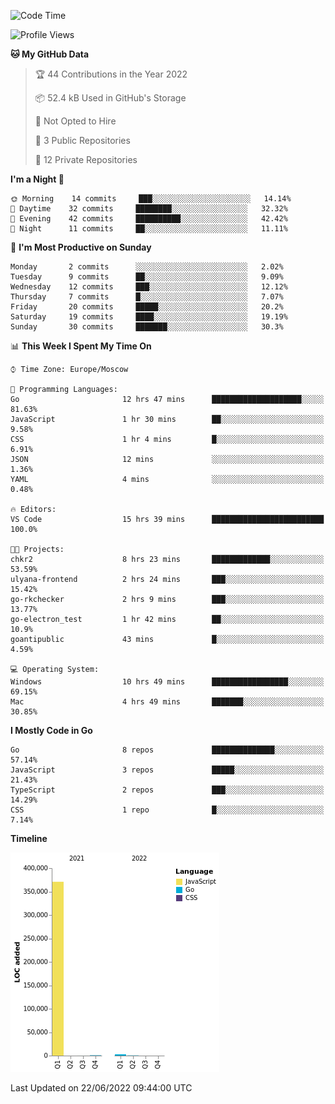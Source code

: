 <!--START_SECTION:waka-->
![Code Time](http://img.shields.io/badge/Code%20Time-351%20hrs%2034%20mins-blue)

![Profile Views](http://img.shields.io/badge/Profile%20Views-0-blue)

**🐱 My GitHub Data** 

> 🏆 44 Contributions in the Year 2022
 > 
> 📦 52.4 kB Used in GitHub's Storage 
 > 
> 🚫 Not Opted to Hire
 > 
> 📜 3 Public Repositories 
 > 
> 🔑 12 Private Repositories  
 > 
**I'm a Night 🦉** 

```text
🌞 Morning    14 commits     ███░░░░░░░░░░░░░░░░░░░░░░   14.14% 
🌆 Daytime    32 commits     ████████░░░░░░░░░░░░░░░░░   32.32% 
🌃 Evening    42 commits     ██████████░░░░░░░░░░░░░░░   42.42% 
🌙 Night      11 commits     ██░░░░░░░░░░░░░░░░░░░░░░░   11.11%

```
📅 **I'm Most Productive on Sunday** 

```text
Monday       2 commits      ░░░░░░░░░░░░░░░░░░░░░░░░░   2.02% 
Tuesday      9 commits      ██░░░░░░░░░░░░░░░░░░░░░░░   9.09% 
Wednesday    12 commits     ███░░░░░░░░░░░░░░░░░░░░░░   12.12% 
Thursday     7 commits      █░░░░░░░░░░░░░░░░░░░░░░░░   7.07% 
Friday       20 commits     █████░░░░░░░░░░░░░░░░░░░░   20.2% 
Saturday     19 commits     ████░░░░░░░░░░░░░░░░░░░░░   19.19% 
Sunday       30 commits     ███████░░░░░░░░░░░░░░░░░░   30.3%

```


📊 **This Week I Spent My Time On** 

```text
⌚︎ Time Zone: Europe/Moscow

💬 Programming Languages: 
Go                       12 hrs 47 mins      ████████████████████░░░░░   81.63% 
JavaScript               1 hr 30 mins        ██░░░░░░░░░░░░░░░░░░░░░░░   9.58% 
CSS                      1 hr 4 mins         █░░░░░░░░░░░░░░░░░░░░░░░░   6.91% 
JSON                     12 mins             ░░░░░░░░░░░░░░░░░░░░░░░░░   1.36% 
YAML                     4 mins              ░░░░░░░░░░░░░░░░░░░░░░░░░   0.48%

🔥 Editors: 
VS Code                  15 hrs 39 mins      █████████████████████████   100.0%

🐱‍💻 Projects: 
chkr2                    8 hrs 23 mins       █████████████░░░░░░░░░░░░   53.59% 
ulyana-frontend          2 hrs 24 mins       ███░░░░░░░░░░░░░░░░░░░░░░   15.42% 
go-rkchecker             2 hrs 9 mins        ███░░░░░░░░░░░░░░░░░░░░░░   13.77% 
go-electron_test         1 hr 42 mins        ██░░░░░░░░░░░░░░░░░░░░░░░   10.9% 
goantipublic             43 mins             █░░░░░░░░░░░░░░░░░░░░░░░░   4.59%

💻 Operating System: 
Windows                  10 hrs 49 mins      █████████████████░░░░░░░░   69.15% 
Mac                      4 hrs 49 mins       ███████░░░░░░░░░░░░░░░░░░   30.85%

```

**I Mostly Code in Go** 

```text
Go                       8 repos             ██████████████░░░░░░░░░░░   57.14% 
JavaScript               3 repos             █████░░░░░░░░░░░░░░░░░░░░   21.43% 
TypeScript               2 repos             ███░░░░░░░░░░░░░░░░░░░░░░   14.29% 
CSS                      1 repo              █░░░░░░░░░░░░░░░░░░░░░░░░   7.14%

```


**Timeline**

![Chart not found](https://raw.githubusercontent.com/jeezft/jeezft/main/charts/bar_graph.png) 


 Last Updated on 22/06/2022 09:44:00 UTC
<!--END_SECTION:waka-->
